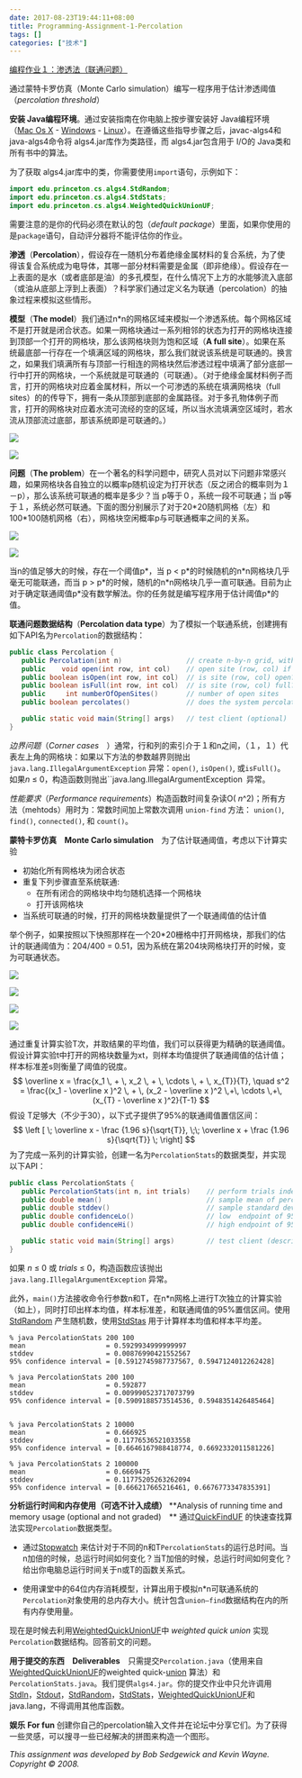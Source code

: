 ```yaml
---
date: 2017-08-23T19:44:11+08:00
title: Programming-Assignment-1-Percolation
tags: []
categories: ["技术"]
---
```


[编程作业１：渗透法（联通问题）](http://coursera.cs.princeton.edu/algs4/assignments/percolation.html)

通过蒙特卡罗仿真（Monte Carlo simulation）编写一程序用于估计渗透阈值（*percolation threshold*）

**安装 Java编程环境**。通过安装指南在你电脑上按步骤安装好 Java编程环境（[Mac Os X](http://algs4.cs.princeton.edu/mac/) - [Windows](http://algs4.cs.princeton.edu/windows/) - [Linux](http://algs4.cs.princeton.edu/linux/)）。在遵循这些指导步骤之后，javac-algs4和 java-algs4命令将 algs4.jar库作为类路径，而 algs4.jar包含用于 I/O的 Java类和所有书中的算法。

为了获取 algs4.jar库中的类，你需要使用`import`语句，示例如下：

```java
import edu.princeton.cs.algs4.StdRandom;
import edu.princeton.cs.algs4.StdStats;
import edu.princeton.cs.algs4.WeightedQuickUnionUF;
```

需要注意的是你的代码必须在默认的包（*default package*）里面，如果你使用的是`package`语句，自动评分器将不能评估你的作业。

**渗透**（**Percolation**），假设存在一随机分布着绝缘金属材料的复合系统，为了使得该复合系统成为电导体，其哪一部分材料需要是金属（即非绝缘）。假设存在一上表面的是水（或者底部是油）的多孔模型，在什么情况下上方的水能够流入底部（或油从底部上浮到上表面）？科学家们通过定义名为联通（percolation）的抽象过程来模拟这些情形。

**模型**（**The model**）我们通过n*n的网格区域来模拟一个渗透系统。每个网格区域不是打开就是闭合状态。如果一网格块通过一系列相邻的状态为打开的网格块连接到顶部一个打开的网格块，那么该网格块则为饱和区域（**A full site**）。如果在系统最底部一行存在一个填满区域的网格块，那么我们就说该系统是可联通的。换言之，如果我们填满所有与顶部一行相连的网格块然后渗透过程中填满了部分底部一行中打开的网格块，一个系统就是可联通的（可联通）。（对于绝缘金属材料例子而言，打开的网格块对应着金属材料，所以一个可渗透的系统在填满网格块（full sites）的的传导下，拥有一条从顶部到底部的金属路径。对于多孔物体例子而言，打开的网格块对应着水流可流经的空的区域，所以当水流填满空区域时，若水流从顶部流过底部，那该系统即是可联通的。）

![](http://coursera.cs.princeton.edu/algs4/assignments/percolates-yes.png)

![](http://coursera.cs.princeton.edu/algs4/assignments/percolates-no.png)

**问题**（**The problem**）在一个著名的科学问题中，研究人员对以下问题非常感兴趣，如果网格块各自独立的以概率p随机设定为打开状态（反之闭合的概率则为１－p），那么该系统可联通的概率是多少？当 p等于０，系统一段不可联通；当 p等于１，系统必然可联通。下面的图分别展示了对于20\*20随机网格（左）和100\*100随机网格（右），网格块空闲概率p与可联通概率之间的关系。

![](http://coursera.cs.princeton.edu/algs4/assignments/percolation-threshold20.png)

![](http://coursera.cs.princeton.edu/algs4/assignments/percolation-threshold100.png)

当n的值足够大的时候，存在一个阈值p\*，当 p < p\*的时候随机的n\*n网格块几乎毫无可能联通，而当 p > p\*的时候，随机的n*n网格块几乎一直可联通。目前为止对于确定联通阈值p\*没有数学解法。你的任务就是编写程序用于估计阈值p\*的值。

**联通问题数据结构**（**Percolation data type**）为了模拟一个联通系统，创建拥有如下API名为`Percolation`的数据结构：

```java
public class Percolation {
   public Percolation(int n)                // create n-by-n grid, with all sites blocked
   public    void open(int row, int col)    // open site (row, col) if it is not open already
   public boolean isOpen(int row, int col)  // is site (row, col) open?
   public boolean isFull(int row, int col)  // is site (row, col) full?
   public     int numberOfOpenSites()       // number of open sites
   public boolean percolates()              // does the system percolate?

   public static void main(String[] args)   // test client (optional)
}
```

*边界问题*（*Corner cases*　）通常，行和列的索引介于１和n之间，（１，１）代表左上角的网格块：如果以下方法的参数越界则抛出`java.lang.IllegalArgumentException` 异常：`open()`, `isOpen()`, 或`isFull()`。如果*n* ≤ 0，构造函数则抛出``java.lang.IllegalArgumentException` `异常。

*性能要求*（*Performance requirements*）构造函数时间复杂读O( *n*^2)；所有方法（mehtods）用时为：常数时间加上常数次调用 `union-find` 方法： `union()`, `find()`, `connected()`, 和 `count()`。　　

**蒙特卡罗仿真**　**Monte Carlo simulation**　为了估计联通阈值，考虑以下计算实验

- 初始化所有网格块为闭合状态　　
- 重复下列步骤直至系统联通: 
  - 在所有闭合的网格块中均匀随机选择一个网格块
  - 打开该网格块
- 当系统可联通的时候，打开的网格块数量提供了一个联通阈值的估计值

举个例子，如果按照以下快照那样在一个20\*20栅格中打开网格块，那我们的估计的联通阈值为：204/400 = 0.51，因为系统在第204块网格块打开的时候，变为可联通状态。

![](http://coursera.cs.princeton.edu/algs4/assignments/percolation-50.png)

![](http://coursera.cs.princeton.edu/algs4/assignments/percolation-100.png)

![](http://coursera.cs.princeton.edu/algs4/assignments/percolation-150.png)

![](http://coursera.cs.princeton.edu/algs4/assignments/percolation-204.png)

通过重复计算实验T次，并取结果的平均值，我们可以获得更为精确的联通阈值。假设计算实验t中打开的网格块数量为xt，则样本均值提供了联通阈值的估计值；样本标准差s则衡量了阈值的锐度。
$$
\overline x  = \frac{x_1 \, + \, x_2 \, + \, \cdots \, + \, x_{T}}{T},
\quad s^2  = \frac{(x_1 - \overline x )^2 \, + \, (x_2 - \overline x )^2 \,+\, \cdots \,+\, (x_{T} - \overline x )^2}{T-1}
$$
假设 T足够大（不少于30），以下式子提供了95%的联通阈值置信区间：
$$
\left [ \; \overline x  -  \frac {1.96 s}{\sqrt{T}}, \;\;
           \overline x  +  \frac {1.96 s}{\sqrt{T}} \; \right]
$$
为了完成一系列的计算实验，创建一名为`PercolationStats`的数据类型，并实现以下API：

```java
public class PercolationStats {
   public PercolationStats(int n, int trials)    // perform trials independent experiments on an n-by-n grid
   public double mean()                          // sample mean of percolation threshold
   public double stddev()                        // sample standard deviation of percolation threshold
   public double confidenceLo()                  // low  endpoint of 95% confidence interval
   public double confidenceHi()                  // high endpoint of 95% confidence interval

   public static void main(String[] args)        // test client (described below)
}
```

如果 *n* ≤ 0 或 *trials* ≤ 0，构造函数应该抛出`java.lang.IllegalArgumentException` 异常。

此外，`main()`方法接收命令行参数n和T，在n*n网格上进行T次独立的计算实验（如上），同时打印出样本均值，样本标准差，和联通阈值的95%置信区间。使用[StdRandom](http://algs4.cs.princeton.edu/code/javadoc/edu/princeton/cs/algs4/StdRandom.html) 产生随机数，使用[StdStas](http://algs4.cs.princeton.edu/code/javadoc/edu/princeton/cs/algs4/StdStats.html) 用于计算样本均值和样本平均差。

```
% java PercolationStats 200 100
mean                    = 0.5929934999999997
stddev                  = 0.00876990421552567
95% confidence interval = [0.5912745987737567, 0.5947124012262428]

% java PercolationStats 200 100
mean                    = 0.592877
stddev                  = 0.009990523717073799
95% confidence interval = [0.5909188573514536, 0.5948351426485464]


% java PercolationStats 2 10000
mean                    = 0.666925
stddev                  = 0.11776536521033558
95% confidence interval = [0.6646167988418774, 0.6692332011581226]

% java PercolationStats 2 100000
mean                    = 0.6669475
stddev                  = 0.11775205263262094
95% confidence interval = [0.666217665216461, 0.6676773347835391]
```

**分析运行时间和内存使用（可选不计入成绩）** **Analysis of running time and memory usage (optional and not graded)　** 通过[QuickFindUF](http://algs4.cs.princeton.edu/code/javadoc/edu/princeton/cs/algs4/QuickFindUF.html) 的快速查找算法实现`Percolation`数据类型。

- 通过[Stopwatch](http://algs4.cs.princeton.edu/code/javadoc/edu/princeton/cs/algs4/Stopwatch.html) 来估计对于不同的n和T`PercolationStats`的运行总时间。当n加倍的时候，总运行时间如何变化？当T加倍的时候，总运行时间如何变化？给出你电脑总运行时间关于n或T的函数关系式。


- 使用课堂中的64位内存消耗模型，计算出用于模拟n*n可联通系统的`Percolation`对象使用的总内存大小。统计包含`union–find`数据结构在内的所有内存使用量。

现在是时候去利用[WeightedQuickUnionUF](http://algs4.cs.princeton.edu/code/javadoc/edu/princeton/cs/algs4/WeightedQuickUnionUF.html)中 *weighted quick union* 实现`Percolation`数据结构。回答前文的问题。

**用于提交的东西**　**Deliverables**　只需提交`Percolation.java`（使用来自[WeightedQuickUnionUF](http://algs4.cs.princeton.edu/code/javadoc/edu/princeton/cs/algs4/WeightedQuickUnionUF.html)的weighted quick-[union](http://algs4.cs.princeton.edu/code/javadoc/edu/princeton/cs/algs4/StdRandom.html) 算法）和`PercolationStats.java`。我们提供`algs4.jar`。你的提交作业中只允许调用[StdIn](http://algs4.cs.princeton.edu/code/javadoc/edu/princeton/cs/algs4/StdIn.html)，[Stdout](http://algs4.cs.princeton.edu/code/javadoc/edu/princeton/cs/algs4/StdOut.html)，[StdRandom](http://algs4.cs.princeton.edu/code/javadoc/edu/princeton/cs/algs4/StdRandom.html)，[StdStats](http://algs4.cs.princeton.edu/code/javadoc/edu/princeton/cs/algs4/StdStats.html)，[WeightedQuickUnionUF](http://algs4.cs.princeton.edu/code/javadoc/edu/princeton/cs/algs4/WeightedQuickUnionUF.html)和 java.lang，不得调用其他库函数。

**娱乐** **For fun** 创建你自己的percolation输入文件并在论坛中分享它们。为了获得一些灵感，可以搜寻一些已经解决的拼图来构造一个图形。



*This assignment was developed by Bob Sedgewick and Kevin Wayne.* 
*Copyright © 2008.*

